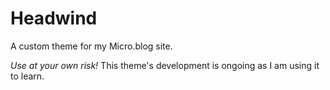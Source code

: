 # Headwind
A custom theme for my Micro.blog site.

*Use at your own risk!* This theme's development is ongoing as I am using it to learn.